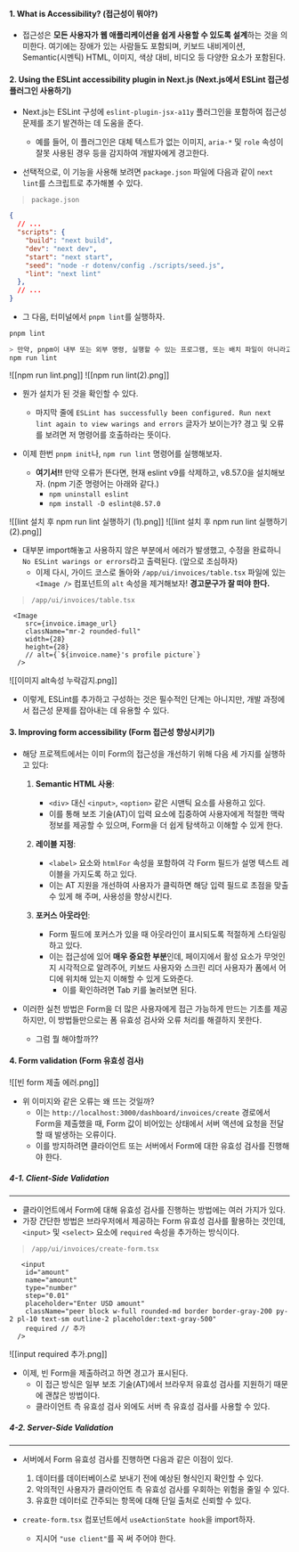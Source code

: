 
#### 1. What is Accessibility? (접근성이 뭐야?)

- 접근성은 **모든 사용자가 웹 애플리케이션을 쉽게 사용할 수 있도록 설계**하는 것을 의미한다. 여기에는 장애가 있는 사람들도 포함되며, 키보드 내비게이션, Semantic(시멘틱) HTML, 이미지, 색상 대비, 비디오 등 다양한 요소가 포함된다.


#### 2. Using the ESLint accessibility plugin in Next.js (Next.js에서 ESLint 접근성 플러그인 사용하기)

- Next.js는 ESLint 구성에 `eslint-plugin-jsx-a11y` 플러그인을 포함하여 접근성 문제를 조기 발견하는 데 도움을 준다.
	- 예를 들어, 이 플러그인은 대체 텍스트가 없는 이미지, `aria-*` 및 `role` 속성이 잘못 사용된 경우 등을 감지하여 개발자에게 경고한다.

- 선택적으로, 이 기능을 사용해 보려면 `package.json` 파일에 다음과 같이 `next lint`를 스크립트로 추가해볼 수 있다.
> `package.json`
```json
{
  // ...
  "scripts": {
    "build": "next build",
    "dev": "next dev",
    "start": "next start",
    "seed": "node -r dotenv/config ./scripts/seed.js",
    "lint": "next lint"
  },
  // ...
}
```

- 그 다음, 터미널에서 `pnpm lint`를 실행하자.
```bash
pnpm lint

> 만약, pnpm이 내부 또는 외부 명령, 실행할 수 있는 프로그램, 또는 배치 파일이 아니라고 뜨면 아래 명령어 시도
npm run lint
```

![[npm run lint.png]]
![[npm run lint(2).png]]
- 뭔가 설치가 된 것을 확인할 수 있다. 
	- 마지막 줄에 `ESLint has successfully been configured. Run next lint again to view warings and errors` 글자가 보이는가? 경고 및 오류를 보려면 저 명령어를 호출하라는 뜻이다.

- 이제 한번 `pnpm init`나, `npm run lint` 명령어를 실행해보자.
	- **여기서!!** 만약 오류가 뜬다면, 현재 eslint v9를 삭제하고, v8.57.0을 설치해보자. (npm 기준 명령어는 아래와 같다.)
		- `npm uninstall eslint`
		- `npm install -D eslint@8.57.0`


![[lint 설치 후 npm run lint 실행하기 (1).png]]
![[lint 설치 후 npm run lint 실행하기 (2).png]]
- 대부분 import해놓고 사용하지 않은 부분에서 에러가 발생했고, 수정을 완료하니 `No ESLint warings or errors`라고 출력된다. (앞으로 조심하자)
	- 이제 다시, 가이드 코스로 돌아와 `/app/ui/invoices/table.tsx` 파일에 있는 `<Image />` 컴포넌트의 `alt` 속성을 제거해보자! **경고문구가 잘 떠야 한다.**

> `/app/ui/invoices/table.tsx`
```tsx
 <Image
	src={invoice.image_url}
	className="mr-2 rounded-full"
	width={28}
	height={28}
	// alt={`${invoice.name}'s profile picture`}
  />
```
![[이미지 alt속성 누락감지.png]]
- 이렇게, ESLint를 추가하고 구성하는 것은 필수적인 단계는 아니지만, 개발 과정에서 접근성 문제를 잡아내는 데 유용할 수 있다.


#### 3. Improving form accessibility (Form 접근성 향상시키기)

- 해당 프로젝트에서는 이미 Form의 접근성을 개선하기 위해 다음 세 가지를 실행하고 있다:
	1. **Semantic HTML 사용**: 
		- `<div>` 대신 `<input>`, `<option>` 같은 시맨틱 요소를 사용하고 있다.
		- 이를 통해 보조 기술(AT)이 입력 요소에 집중하여 사용자에게 적절한 맥락 정보를 제공할 수 있으며, Form을 더 쉽게 탐색하고 이해할 수 있게 한다.
	
	2. **레이블 지정**: 
		- `<label>` 요소와 `htmlFor` 속성을 포함하여 각 Form 필드가 설명 텍스트 레이블을 가지도록 하고 있다. 
		- 이는 AT 지원을 개선하여 사용자가 클릭하면 해당 입력 필드로 초점을 맞출 수 있게 해 주며, 사용성을 향상시킨다.
	
	3. **포커스 아웃라인**:
		- Form 필드에 포커스가 있을 때 아웃라인이 표시되도록 적절하게 스타일링하고 있다.
		- 이는 접근성에 있어 **매우 중요한 부분**인데, 페이지에서 활성 요소가 무엇인지 시각적으로 알려주어, 키보드 사용자와 스크린 리더 사용자가 폼에서 어디에 위치해 있는지 이해할 수 있게 도와준다.
			- 이를 확인하려면 Tab 키를 눌러보면 된다.

- 이러한 실천 방법은 Form을 더 많은 사용자에게 접근 가능하게 만드는 기초를 제공하지만, 이 방법들만으로는 폼 유효성 검사와 오류 처리를 해결하지 못한다.
	- 그럼 뭘 해야할까??


#### 4. Form validation (Form 유효성 검사)

![[빈 form 제출 에러.png]]
- 위 이미지와 같은 오류는 왜 뜨는 것일까?
	- 이는 `http://localhost:3000/dashboard/invoices/create` 경로에서 Form을 제출했을 때, Form 값이 비어있는 상태에서 서버 액션에 요청을 전달할 때 발생하는 오류이다.
	- 이를 방지하려면 클라이언트 또는 서버에서 Form에 대한 유효성 검사를 진행해야 한다.


##### 4-1. Client-Side Validation
---
- 클라이언트에서 Form에 대해 유효성 검사를 진행하는 방법에는 여러 가지가 있다.
- 가장 간단한 방법은 브라우저에서 제공하는 Form 유효성 검사를 활용하는 것인데, `<input>` 및 `<select>` 요소에 `required` 속성을 추가하는 방식이다.

> `/app/ui/invoices/create-form.tsx`
```tsx
   <input
	id="amount"
	name="amount"
	type="number"
	step="0.01"
	placeholder="Enter USD amount"
	className="peer block w-full rounded-md border border-gray-200 py-2 pl-10 text-sm outline-2 placeholder:text-gray-500"
	required // 추가
  />
```
![[input required 추가.png]]
- 이제, 빈 Form을 제출하려고 하면 경고가 표시된다.
	- 이 접근 방식은 일부 보조 기술(AT)에서 브라우저 유효성 검사를 지원하기 때문에 괜찮은 방법이다.
	- 클라이언트 측 유효성 검사 외에도 서버 측 유효성 검사를 사용할 수 있다.

##### 4-2. Server-Side Validation
---
- 서버에서 Form 유효성 검사를 진행하면 다음과 같은 이점이 있다.
	1. 데이터를 데이터베이스로 보내기 전에 예상된 형식인지 확인할 수 있다.
	2. 악의적인 사용자가 클라이언트 측 유효성 검사를 우회하는 위험을 줄일 수 있다.
	3. 유효한 데이터로 간주되는 항목에 대해 단일 출처로 신뢰할 수 있다.

- `create-form.tsx` 컴포넌트에서 `useActionState hook`을 import하자.
	- 지시어 `"use client"`를 꼭 써 주어야 한다. 